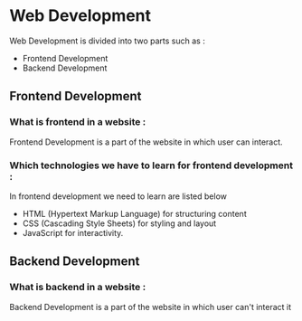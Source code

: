 # Web Development

Web Development is divided into two parts such as :

- Frontend Development
- Backend Development

## Frontend Development
### What is frontend in a website :

Frontend Development is a part of the website in which user can interact.

### Which technologies we have to learn for frontend development :

In frontend development we need to learn are listed below

- HTML (Hypertext Markup Language) for structuring content 
- CSS (Cascading Style Sheets) for styling and layout
- JavaScript for interactivity.

## Backend Development
### What is backend in a website :

Backend Development is a part of the website in which user can't interact it